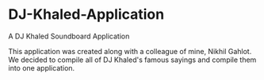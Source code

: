 # DJ-Khaled-Application
A DJ Khaled Soundboard Application

This application was created along with a colleague of mine, Nikhil Gahlot. We decided to compile all of DJ Khaled's famous sayings
and compile them into one application.

